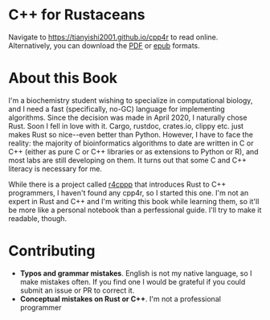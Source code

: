 # C++ for Rustaceans

Navigate to https://tianyishi2001.github.io/cpp4r to read online. Alternatively, you can download the [PDF](https://tianyishi2001.github.io/cpp4r/cpp4r.pdf) or [epub](https://tianyishi2001.github.io/cpp4r/cpp4r.epub) formats.


# About this Book

I'm a biochemistry student wishing to specialize in computational biology, and I need a fast (specifically, no-GC) language for implementing algorithms. Since the decision was made in April 2020, I naturally chose Rust. Soon I fell in love with it. Cargo, rustdoc, crates.io, clippy etc. just makes Rust so nice--even better than Python. However, I have to face the reality: the majority of bioinformatics algorithms to date are written in C or C++ (either as pure C or C++ libraries or as extensions to Python or R), and most labs are still developing on them. It turns out that some C and C++ literacy is necessary for me.

While there is a project called [r4cppp](https://github.com/nrc/r4cppp) that introduces Rust to C++ programmers, I haven't found any cpp4r, so I started this one. I'm not an expert in Rust and C++ and I'm writing this book while learning them, so it'll be more like a personal notebook than a perfessional guide. I'll try to make it readable, though.

# Contributing

- **Typos and grammar mistakes**. English is not my native language, so I make mistakes often. If you find one I would be grateful if you could submit an issue or PR to correct it.
- **Conceptual mistakes on Rust or C++**. I'm not a professional programmer
